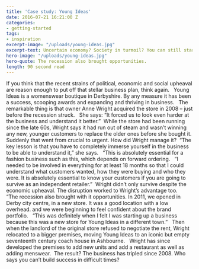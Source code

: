```yaml
---
title: 'Case study: Young Ideas'
date: 2016-07-21 16:21:00 Z
categories:
- getting-started
tags:
- inspiration
excerpt-image: "/uploads/young-ideas.jpg"
excerpt-text: Uncertain economy? Society in turmoil? You can still start a business.
hero-image: "/uploads/young-ideas.jpg"
hero-quote: The recession also brought opportunities.
length: 90 second read
---
```


If you think that the recent strains of political, economic and social upheaval are reason enough to put off that stellar business plan, think again.  
Young Ideas is a womenswear boutique in Derbyshire.  By any measure it has been a success, scooping awards and expanding and thriving in business.  
The remarkable thing is that owner Anne Wright acquired the store in 2008 – just before the recession struck.  
She says: “It forced us to look even harder at the business and understand it better.” 
While the store had been running since the late 60s, Wright says it had run out of steam and wasn’t winning any new, younger customers to replace the older ones before she bought it. Suddenly that went from crucial to urgent. How did Wright manage it? 
“The key lesson is that you have to completely immerse yourself in the business to be able to understand it,” she says.  
“This is absolutely essential for a fashion business such as this, which depends on forward ordering.  
“I needed to be involved in everything for at least 18 months so that I could understand what customers wanted, how they were buying and who they were. It is absolutely essential to know your customers if you are going to survive as an independent retailer.” 
Wright didn’t only survive despite the economic upheaval. The disruption worked to Wright’s advantage too.  
“The recession also brought with it opportunities. In 2011, we opened in Derby city centre, in a new store. It was a good location with a low overhead. and we were beginning to feel confident about the brand portfolio.  
“This was definitely when I felt I was starting up a business because this was a new store for Young Ideas in a different town.”  
Then when the landlord of the original store refused to negotiate the rent, Wright relocated to a bigger premises, moving Young Ideas to an iconic but empty seventeenth century coach house in Ashbourne.  
Wright has since developed the premises to add new units and add a restaurant as well as adding menswear. 
 The result? The business has tripled since 2008. Who says you can’t build success in difficult times?   